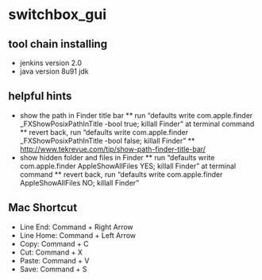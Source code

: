 # switchbox_gui
## tool chain installing
* jenkins version 2.0
* java version 8u91 jdk

## helpful hints
* show the path in Finder title bar
** run “defaults write com.apple.finder _FXShowPosixPathInTitle -bool true; killall Finder” at terminal command
** revert back, run “defaults write com.apple.finder _FXShowPosixPathInTitle -bool false; killall Finder”
** http://www.tekrevue.com/tip/show-path-finder-title-bar/
* show hidden folder and files in Finder
** run “defaults write com.apple.finder AppleShowAllFiles YES; killall Finder” at terminal command
** revert back, run “defaults write com.apple.finder AppleShowAllFiles NO; killall Finder”

## Mac Shortcut
* Line End: Command + Right Arrow
* Line Home: Command + Left Arrow
* Copy: Command + C
* Cut: Command + X
* Paste: Command + V
* Save: Command + S
